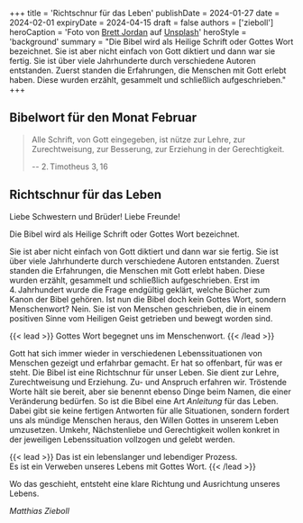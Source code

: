 +++
title = 'Richtschnur für das Leben'
publishDate = 2024-01-27 
date = 2024-02-01
expiryDate = 2024-04-15
draft = false
authors = ['zieboll']
heroCaption = 'Foto von [Brett Jordan](https://unsplash.com/de/@brett_jordan?utm_content=creditCopyText&utm_medium=referral&utm_source=unsplash) auf [Unsplash](https://unsplash.com/de/fotos/weisses-druckerpapier-auf-braunem-holztisch-rhCZIm9pp54?utm_content=creditCopyText&utm_medium=referral&utm_source=unsplash)'
heroStyle = 'background'
summary = "Die Bibel wird als Heilige Schrift oder Gottes Wort bezeichnet. Sie ist aber nicht einfach von Gott diktiert und dann war sie fertig. Sie ist über viele Jahrhunderte durch verschiedene Autoren entstanden. Zuerst standen die Erfahrungen, die Menschen mit Gott erlebt haben. Diese wurden erzählt, gesammelt und schließlich aufgeschrieben."
+++

## Bibelwort für den Monat Februar

> Alle Schrift, von Gott eingegeben, ist nütze 
> zur Lehre, zur Zurechtweisung, zur Besserung, zur Erziehung in der Gerechtigkeit.
>
> -- <span style="white-space:nowrap">2.&thinsp;Timotheus 3,&thinsp;16</span>

## Richtschnur für das Leben

Liebe Schwestern und Brüder! Liebe Freunde!

Die Bibel wird als Heilige Schrift oder Gottes Wort bezeichnet.

Sie ist aber nicht einfach von Gott diktiert und dann war sie fertig.
Sie ist über viele Jahrhunderte durch verschiedene Autoren entstanden.
Zuerst standen die Erfahrungen, die Menschen mit Gott erlebt haben.
Diese wurden erzählt, gesammelt und schließlich aufgeschrieben.
Erst im <span style="white-space:nowrap">4.&thinsp;Jahrhundert</span> wurde die Frage endgültig geklärt, welche Bücher zum Kanon der Bibel gehören.
Ist nun die Bibel doch kein Gottes Wort, sondern Menschenwort?
Nein. Sie ist von Menschen geschrieben, die in einem positiven Sinne vom Heiligen Geist getrieben und bewegt worden sind.

{{< lead >}}
Gottes Wort begegnet uns im Menschenwort.
{{< /lead >}}

Gott hat sich immer wieder in verschiedenen Lebenssituationen von Menschen gezeigt und erfahrbar gemacht.
Er hat so offenbart, für was er steht.
Die Bibel ist eine Richtschnur für unser Leben.
Sie dient zur Lehre, Zurechtweisung und Erziehung.
Zu- und Anspruch erfahren wir.
Tröstende Worte hält sie bereit, aber sie benennt ebenso Dinge beim Namen, die einer Veränderung bedürfen.
So ist die Bibel eine Art _Anleitung_ für das Leben.
Dabei gibt sie keine fertigen Antworten für alle Situationen, sondern fordert uns als mündige Menschen heraus, den Willen Gottes in unserem Leben umzusetzen.
Umkehr, Nächstenliebe und Gerechtigkeit wollen konkret in der jeweiligen Lebenssituation vollzogen und gelebt werden.

{{< lead >}}
Das ist ein lebenslanger und lebendiger Prozess.  
Es ist ein Verweben unseres Lebens mit Gottes Wort.
{{< /lead >}}

Wo das geschieht, entsteht eine klare Richtung und Ausrichtung unseres Lebens.

_Matthias Zieboll_
